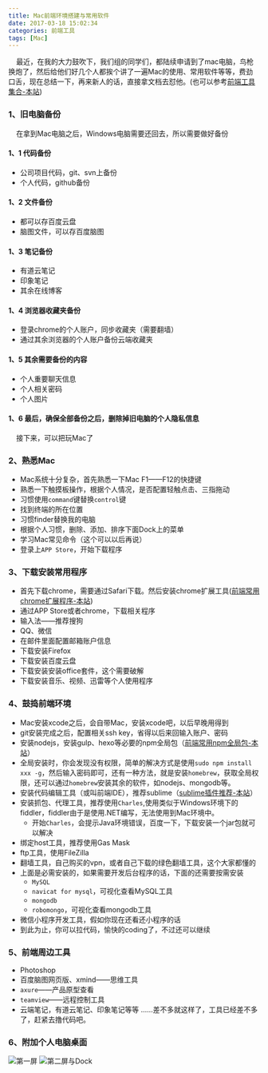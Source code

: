 ```yaml
---
title: Mac前端环境搭建与常用软件
date: 2017-03-18 15:02:34
categories: 前端工具
tags: [Mac]
---
```


&nbsp;&nbsp;&nbsp;&nbsp;最近，在我的大力鼓吹下，我们组的同学们，都陆续申请到了mac电脑，鸟枪换炮了，然后给他们好几个人都挨个讲了一遍Mac的使用、常用软件等等，费劲口舌，现在总结一下，再来新人的话，直接拿文档去怼他。(也可以参考[前端工具集合-本站](https://loulanyijian.github.io/2017/03/23/%E5%89%8D%E7%AB%AF%E5%B7%A5%E5%85%B7/%E5%89%8D%E7%AB%AF%E5%B7%A5%E5%85%B7%E9%9B%86%E5%90%88/))

### 1、旧电脑备份
&nbsp;&nbsp;&nbsp;&nbsp;在拿到Mac电脑之后，Windows电脑需要还回去，所以需要做好备份
#### 1、1 代码备份
* 公司项目代码，git、svn上备份
* 个人代码，github备份
<!--more-->

#### 1、2 文件备份
* 都可以存百度云盘
* 脑图文件，可以存百度脑图

#### 1、3 笔记备份
* 有道云笔记
* 印象笔记
* 其余在线博客

#### 1、4 浏览器收藏夹备份
* 登录chrome的个人账户，同步收藏夹（需要翻墙）
* 通过其余浏览器的个人账户备份云端收藏夹

#### 1、5 其余需要备份的内容
* 个人重要聊天信息
* 个人相关密码
* 个人图片

#### 1、6 最后，确保全部备份之后，删除掉旧电脑的个人隐私信息
&nbsp;&nbsp;&nbsp;&nbsp;接下来，可以把玩Mac了

### 2、熟悉Mac

* Mac系统十分复杂，首先熟悉一下Mac F1——F12的快捷键
* 熟悉一下触摸板操作，根据个人情况，是否配置轻触点击、三指拖动
* 习惯使用`command`键替换`control`键
* 找到终端的所在位置
* 习惯finder替换我的电脑
* 根据个人习惯，删除、添加、排序下面Dock上的菜单
* 学习Mac常见命令（这个可以以后再说）
* 登录上`APP Store`，开始下载程序

### 3、下载安装常用程序
* 首先下载chrome，需要通过Safari下载。然后安装chrome扩展工具([前端常用chrome扩展程序-本站](https://loulanyijian.github.io/2017/03/22/%E5%89%8D%E7%AB%AF%E5%B7%A5%E5%85%B7/%E5%89%8D%E7%AB%AF%E5%B8%B8%E7%94%A8chrome%E6%89%A9%E5%B1%95%E7%A8%8B%E5%BA%8F/))
* 通过APP Store或者chrome，下载相关程序
* 输入法——推荐搜狗
* QQ、微信
* 在邮件里面配置邮箱账户信息
* 下载安装Firefox
* 下载安装百度云盘
* 下载安装安装office套件，这个需要破解
* 下载安装音乐、视频、迅雷等个人使用程序

### 4、鼓捣前端环境
* Mac安装xcode之后，会自带Mac，安装xcode吧，以后早晚用得到
* git安装完成之后，配置相关ssh key，省得以后来回输入账户、密码
* 安装nodejs，安装gulp、hexo等必要的npm全局包（[前端常用npm全局包-本站](https://loulanyijian.github.io/2017/03/20/%E5%89%8D%E7%AB%AF%E5%B7%A5%E5%85%B7/%E5%89%8D%E7%AB%AF%E5%B8%B8%E7%94%A8npm%E5%85%A8%E5%B1%80%E5%8C%85/)）
* 全局安装时，你会发现没有权限，简单的解决方式是使用`sudo npm install xxx -g`，然后输入密码即可，还有一种方法，就是安装`homebrew`，获取全局权限，还可以通过`homebrew`安装其余的软件，如nodejs、mongodb等。
* 安装代码编辑工具（或叫前端IDE），推荐sublime（[sublime插件推荐-本站](https://loulanyijian.github.io/2017/03/19/前端工具/sublime插件推荐/)）
* 安装抓包、代理工具，推荐使用`Charles`,使用类似于Windows环境下的fiddler，fiddler由于是使用.NET编写，无法使用到Mac环境中。
	* 开始`Charles`，会提示Java环境错误，百度一下，下载安装一个jar包就可以解决
* 绑定host工具，推荐使用Gas Mask
* ftp工具，使用FileZilla
* 翻墙工具，自己购买的vpn，或者自己下载的绿色翻墙工具，这个大家都懂的
* 上面是必需安装的，如果需要开发后台程序的话，下面的还需要按需安装
	* `MySQL`
	* `navicat for mysql`，可视化查看MySQL工具
	* `mongodb`
	* `robomongo`，可视化查看mongodb工具
* 微信小程序开发工具，假如你现在还看还小程序的话
* 到此为止，你可以拉代码，愉快的coding了，不过还可以继续

### 5、前端周边工具
* Photoshop
* 百度脑图网页版、xmind——思维工具
* `axure`——产品原型查看
* `teamview`——远程控制工具
* 云端笔记，有道云笔记、印象笔记等等
……差不多就这样了，工具已经差不多了，赶紧去撸代码吧。

### 6、附加个人电脑桌面
<!-- <img src="https://loulanyijian.github.io/images/fanyi3.png" alt="node控制台" style="width:70%"> -->
![第一屏](https://loulanyijian.github.io/images/mac1.png)
![第二屏与Dock](https://loulanyijian.github.io/images/mac2.png)






